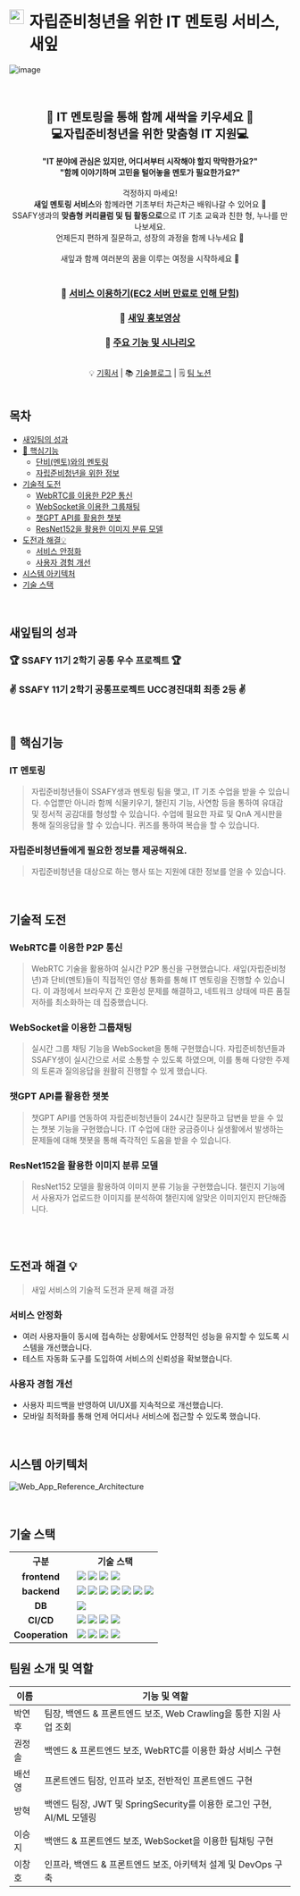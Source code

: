 <h1>
    <div style="display:flex; gap: 10px; align-items: flex-start;">
        <img width="26px" src="logo.png">
        <span>자립준비청년을 위한 IT 멘토링 서비스, 새잎</span>
    </div>
</h1>

![image](image.png)

<br>

<div align=center>
    <h2 style="text-align: center">
        <div>🌱 IT 멘토링을 통해 함께 새싹을 키우세요 🌱<br> 💻자립준비청년을 위한 맞춤형 IT 지원💻</div>
    </h2>
    <div><b>"IT 분야에 관심은 있지만, 어디서부터 시작해야 할지 막막한가요?"</b></div>
    <div><b>"함께 이야기하며 고민을 털어놓을 멘토가 필요한가요?"</b></div>
    <br>
    <div>걱정하지 마세요!<br><b>새잎 멘토링 서비스</b>와 함께라면 기초부터 차근차근 배워나갈 수 있어요 🌿<br> SSAFY생과의 <b>맞춤형 커리큘럼 및 팀 활동으로</b>으로 IT 기초 교육과 친한 형, 누나를 만나보세요.<br> 언제든지 편하게 질문하고, 성장의 과정을 함께 나누세요 🌟</div>
    <br>
    <div>새잎과 함께 여러분의 꿈을 이루는 여정을 시작하세요 🚀</div>
    <br>
      <h3>
        🔗 <a href="https://i11e107.p.ssafy.io/">서비스 이용하기(EC2 서버 만료로 인해 닫힘)</a>
        <br>
        <br>
        🎥 <a href="https://youtu.be/-QTPgHNz_L8">새잎 홍보영상</a>
        <br>
        <br>
        🔖 <a href="Home.md">주요 기능 및 시나리오</a>
      </h3>
      <br>
    <div>
        💡 <a href="https://www.notion.so/a58dc595f0434a458d83e007d21438fb?pvs=4">기획서</a>
        |
        📚 <a href="https://www.notion.so/6d1e435901e347ce840c192d9c668552?pvs=4">기술블로그</a>
        |
        🗒️ <a href="https://www.notion.so/SSAFY-ca198dabf2344acd82a0f551cad85ed5?pvs=4">팀 노션</a>
    </div>
</div>

<br>

## 목차

- [새잎팀의 성과](#-새잎팀의-성과)
- [🚀 핵심기능](#-핵심기능)
  - [단비(멘토)와의 멘토링](#it-멘토링)
  - [자립준비청년을 위한 정보](#)
- [기술적 도전](#기술적-도전)
  - [WebRTC를 이용한 P2P 통신](#)
  - [WebSocket을 이용한 그룹채팅](#)
  - [챗GPT API를 활용한 챗봇](#)
  - [ResNet152을 활용한 이미지 분류 모델](#)
- [도전과 해결💡](#도전과-해결)
  - [서비스 안정화](#서비스-안정화)
  - [사용자 경험 개선](#사용자-경험-개선)
- [시스템 아키텍처](#시스템-아키텍처)
- [기술 스택](#기술-스택)

<br>

## 새잎팀의 성과

### 🏆 SSAFY 11기 2학기 공통 우수 프로젝트 🏆
### ✌️ SSAFY 11기 2학기 공통프로젝트 UCC경진대회 최종 2등 ✌️
<br>

## 🚀 핵심기능

### IT 멘토링

> 자립준비청년들이 SSAFY생과 멘토링 팀을 맺고, IT 기초 수업을 받을 수 있습니다.
> 수업뿐만 아니라 함께 식물키우기, 챌린지 기능, 사연함 등을 통하여 유대감 및 정서적 공감대를 형성할 수 있습니다.
> 수업에 필요한 자료 및 QnA 게시판을 통해 질의응답을 할 수 있습니다.
> 퀴즈를 통하여 복습을 할 수 있습니다.

### 자립준비청년들에게 필요한 정보를 제공해줘요.

> 자립준비청년을 대상으로 하는 행사 또는 지원에 대한 정보를 얻을 수 있습니다.

<br>

## 기술적 도전

### WebRTC를 이용한 P2P 통신

> WebRTC 기술을 활용하여 실시간 P2P 통신을 구현했습니다. 새잎(자립준비청년)과 단비(멘토)들이 직접적인 영상 통화를 통해 IT 멘토링을 진행할 수 있습니다. 이 과정에서 브라우저 간 호환성 문제를 해결하고, 네트워크 상태에 따른 품질 저하를 최소화하는 데 집중했습니다.

### WebSocket을 이용한 그룹채팅

> 실시간 그룹 채팅 기능을 WebSocket을 통해 구현했습니다. 자립준비청년들과 SSAFY생이 실시간으로 서로 소통할 수 있도록 하였으며, 이를 통해 다양한 주제의 토론과 질의응답을 원활히 진행할 수 있게 했습니다.

### 챗GPT API를 활용한 챗봇

> 챗GPT API를 연동하여 자립준비청년들이 24시간 질문하고 답변을 받을 수 있는 챗봇 기능을 구현했습니다. IT 수업에 대한 궁금증이나 실생활에서 발생하는 문제들에 대해 챗봇을 통해 즉각적인 도움을 받을 수 있습니다.

### ResNet152을 활용한 이미지 분류 모델

> ResNet152 모델을 활용하여 이미지 분류 기능을 구현했습니다. 챌린지 기능에서 사용자가 업로드한 이미지를 분석하여 챌린지에 알맞은 이미지인지 판단해줍니다.

<br>


<br/>

## 도전과 해결 💡

> 새잎 서비스의 기술적 도전과 문제 해결 과정

### 서비스 안정화

- 여러 사용자들이 동시에 접속하는 상황에서도 안정적인 성능을 유지할 수 있도록 시스템을 개선했습니다.
- 테스트 자동화 도구를 도입하여 서비스의 신뢰성을 확보했습니다.

### 사용자 경험 개선

- 사용자 피드백을 반영하여 UI/UX를 지속적으로 개선했습니다.
- 모바일 최적화를 통해 언제 어디서나 서비스에 접근할 수 있도록 했습니다.

<br>

## 시스템 아키텍처

![Web_App_Reference_Architecture](image-1.png)

<br>

## 기술 스택

<table>
  <th>구분</th>
  <th>기술 스택</th>
  <tr>
    <td align="center"><b>frontend</b></td>
    <td>
      <img src="https://img.shields.io/badge/React-%2320232a.svg?style=flat&logo=React&logoColor=%2361DAFB" />
      <img src="https://img.shields.io/badge/Node.js-339933.svg?style=flat&logo=node.js&logoColor=white" />
      <img src="https://img.shields.io/badge/Redux-%23593d88.svg?style=flat&logo=redux&logoColor=white" />
      <img src="https://img.shields.io/badge/React%20Router-%23CA4245.svg?style=flat&logo=react-router&logoColor=white" />
    </td>
  </tr>
  <tr>
    <td align="center"><b>backend</b></td>
    <td>
      <img src="https://img.shields.io/badge/Spring%20Boot-%236DB33F.svg?style=flat&logo=springboot&logoColor=white" />
      <img src="https://img.shields.io/badge/JPA-6DB33F?style=flat&logo=JPA&logoColor=white" />
      <img src="https://img.shields.io/badge/JWT-%23F7DF1E.svg?style=flat&logo=json-web-tokens&logoColor=white" />
      <img src="https://img.shields.io/badge/springsecurity-6DB33F?style=flat`&logo=springsecurity&logoColor=ffffff"/>
      <img src="https://img.shields.io/badge/FastAPI-%23F4A300.svg?style=flat&logo=fastapi&logoColor=white" />
      <img src="https://img.shields.io/badge/WebRTC-%23FF5722.svg?style=flat&logo=webrtc&logoColor=white" />
      <img src="https://img.shields.io/badge/WebSocket-%231E90FF.svg?style=flat&logo=websocket&logoColor=white" />
    </td>
  </tr>
  <tr>
    <td align="center"><b>DB</b></td>
    <td>
      <img src="https://img.shields.io/badge/MySQL-%2300758f.svg?style=flat&logo=mysql&logoColor=white" />
    </td>
  </tr>
  <tr>
    <td align="center"><b>CI/CD</b></td>
    <td>
      <img src="https://img.shields.io/badge/Docker-%232496ED.svg?style=flat&logo=docker&logoColor=white" />
      <img src="https://img.shields.io/badge/NGINX-%23009639.svg?style=flat&logo=nginx&logoColor=white" />
      <img src="https://img.shields.io/badge/AWS-%23FF9900.svg?style=flat&logo=amazon-aws&logoColor=white" />
      <img src="https://img.shields.io/badge/Jenkins-%23D24939.svg?style=flat&logo=jenkins&logoColor=white" />
    </td>
  </tr>
  <tr>
    <td align="center"><b>Cooperation</b></td>
    <td>
      <img src="https://img.shields.io/badge/GitLab-%23FCA121.svg?style=flat&logo=gitlab&logoColor=white" />
      <img src="https://img.shields.io/badge/jirasoftware-0052CC?style=flat&logo=jirasoftware&logoColor=white" />
        <img src="https://img.shields.io/badge/notion-000000?style=flat&logo=notion&logoColor=white" />
      <img src="https://img.shields.io/badge/mattermost-0058CC?style=flat&logo=mattermost&logoColor=white" />
    </td>
  </tr>
</table>

## 팀원 소개 및 역할

| 이름   | 기능 및 역할                        |
| ------ | --------------------------- |
| 박연후 | 팀장, 백엔드 & 프론트엔드 보조, Web Crawling을 통한 지원 사업 조회 |
| 권정솔 | 백엔드 & 프론트엔드 보조, WebRTC를 이용한 화상 서비스 구현 |
| 배선영 | 프론트엔드 팀장, 인프라 보조, 전반적인 프론트엔드 구현 |
| 방혁 | 백엔드 팀장, JWT 및 SpringSecurity를 이용한 로그인 구현, AI/ML 모델링 |
| 이승지 | 백앤드 & 프론트엔드 보조, WebSocket을 이용한 팀채팅 구현 |
| 이창호 | 인프라, 백엔드 & 프론트엔드 보조, 아키텍처 설계 및 DevOps 구축 |

